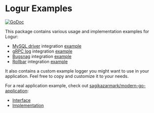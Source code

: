 # Logur Examples

[![GoDoc](http://img.shields.io/badge/godoc-reference-5272B4.svg?style=flat-square)](https://godoc.org/logur.dev/logur/example)

This package contains various usage and implementation examples for Logur:

- [MySQL driver](https://github.com/go-sql-driver/mysql) integration [example](mysql_test.go)
- [gRPC log](https://godoc.org/google.golang.org/grpc/grpclog) integration [example](grpc_test.go)
- [Bugsnag](https://bugsnag.com) integration [example](bugsnag_test.go)
- [Rollbar](https://rollbar.com) integration [example](rollbar_test.go)

It also contains a custom example logger you might want to use in your application.
Feel free to copy and customize it to your needs.

For a real application example, check out [sagikazarmark/modern-go-application](https://github.com/sagikazarmark/modern-go-application):

- [Interface](https://github.com/sagikazarmark/modern-go-application/blob/65edb2b/internal/common/logger.go#L7-L29)
- [Implementation](https://github.com/sagikazarmark/modern-go-application/blob/65edb2b/internal/common/commonadapter/logger.go)
